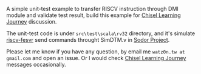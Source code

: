 A simple unit-test example to transfer RISCV instruction through DMI module and validate test result, 
build this example for [Chisel Learning Journey](https://github.com/librecores/riscv-sodor/wiki/Chisel-Learning-Journey) discussion.

The unit-test code is under `src\test\scala\rv32` directory, and it's simulate [riscv-fesvr](https://github.com/codelec/riscv-fesvr/tree/f9754d8db7d8c1bd659f223017873fb6a25f1257) send commands throught SimDTM.v in [Sodor Project](https://github.com/librecores/riscv-sodor).

Please let me know if you have any question, by email me `watz0n.tw at gmail.com` and open an issue. 
Or I would check [Chisel Learning Journey](https://github.com/librecores/riscv-sodor/wiki/Chisel-Learning-Journey) messages occasionally.